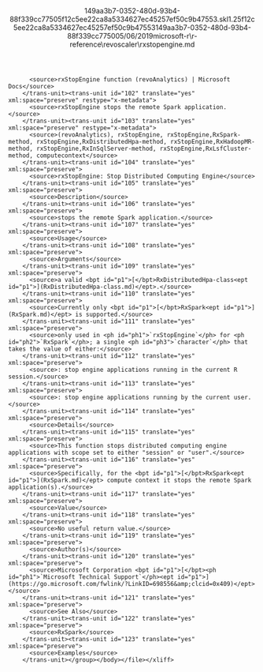 <?xml version="1.0"?><xliff version="1.2" xmlns="urn:oasis:names:tc:xliff:document:1.2" xmlns:xsi="http://www.w3.org/2001/XMLSchema-instance" xsi:schemaLocation="urn:oasis:names:tc:xliff:document:1.2 xliff-core-1.2-transitional.xsd"><file datatype="xml" original="rxstopengine.md" source-language="en-US" target-language="en-US"><header><tool tool-id="mdxliff" tool-name="mdxliff" tool-version="1.0-1931010" tool-company="Microsoft" /><xliffext:skl_file_name xmlns:xliffext="urn:microsoft:content:schema:xliffextensions">149aa3b7-0352-480d-93b4-88f339cc77505f12c5ee22ca8a5334627ec45257ef50c9b47553.skl</xliffext:skl_file_name><xliffext:version xmlns:xliffext="urn:microsoft:content:schema:xliffextensions">1.2</xliffext:version><xliffext:ms.openlocfilehash xmlns:xliffext="urn:microsoft:content:schema:xliffextensions">5f12c5ee22ca8a5334627ec45257ef50c9b47553</xliffext:ms.openlocfilehash><xliffext:ms.sourcegitcommit xmlns:xliffext="urn:microsoft:content:schema:xliffextensions">149aa3b7-0352-480d-93b4-88f339cc7750</xliffext:ms.sourcegitcommit><xliffext:ms.lasthandoff xmlns:xliffext="urn:microsoft:content:schema:xliffextensions">05/06/2019</xliffext:ms.lasthandoff><xliffext:ms.openlocfilepath xmlns:xliffext="urn:microsoft:content:schema:xliffextensions">microsoft-r\r-reference\revoscaler\rxstopengine.md</xliffext:ms.openlocfilepath></header><body><group id="content" extype="content"><trans-unit id="101" translate="yes" xml:space="preserve" restype="x-metadata">
          <source>rxStopEngine function (revoAnalytics) | Microsoft Docs</source>
        </trans-unit><trans-unit id="102" translate="yes" xml:space="preserve" restype="x-metadata">
          <source>rxStopEngine stops the remote Spark application.</source>
        </trans-unit><trans-unit id="103" translate="yes" xml:space="preserve" restype="x-metadata">
          <source>(revoAnalytics), rxStopEngine, rxStopEngine,RxSpark-method, rxStopEngine,RxDistributedHpa-method, rxStopEngine,RxHadoopMR-method, rxStopEngine,RxInSqlServer-method, rxStopEngine,RxLsfCluster-method, computecontext</source>
        </trans-unit><trans-unit id="104" translate="yes" xml:space="preserve">
          <source>rxStopEngine: Stop Distributed Computing Engine</source>
        </trans-unit><trans-unit id="105" translate="yes" xml:space="preserve">
          <source>Description</source>
        </trans-unit><trans-unit id="106" translate="yes" xml:space="preserve">
          <source>stops the remote Spark application.</source>
        </trans-unit><trans-unit id="107" translate="yes" xml:space="preserve">
          <source>Usage</source>
        </trans-unit><trans-unit id="108" translate="yes" xml:space="preserve">
          <source>Arguments</source>
        </trans-unit><trans-unit id="109" translate="yes" xml:space="preserve">
          <source>a valid <bpt id="p1">[</bpt>RxDistributedHpa-class<ept id="p1">](RxDistributedHpa-class.md)</ept>.</source>
        </trans-unit><trans-unit id="110" translate="yes" xml:space="preserve">
          <source>Currently only <bpt id="p1">[</bpt>RxSpark<ept id="p1">](RxSpark.md)</ept> is supported.</source>
        </trans-unit><trans-unit id="111" translate="yes" xml:space="preserve">
          <source>only used in <ph id="ph1">`rxStopEngine`</ph> for <ph id="ph2">`RxSpark`</ph>; a single <ph id="ph3">`character`</ph> that takes the value of either:</source>
        </trans-unit><trans-unit id="112" translate="yes" xml:space="preserve">
          <source>: stop engine applications running in the current R session.</source>
        </trans-unit><trans-unit id="113" translate="yes" xml:space="preserve">
          <source>: stop engine applications running by the current user.</source>
        </trans-unit><trans-unit id="114" translate="yes" xml:space="preserve">
          <source>Details</source>
        </trans-unit><trans-unit id="115" translate="yes" xml:space="preserve">
          <source>This function stops distributed computing engine applications with scope set to either "session" or "user".</source>
        </trans-unit><trans-unit id="116" translate="yes" xml:space="preserve">
          <source>Specifically, for the <bpt id="p1">[</bpt>RxSpark<ept id="p1">](RxSpark.md)</ept> compute context it stops the remote Spark application(s).</source>
        </trans-unit><trans-unit id="117" translate="yes" xml:space="preserve">
          <source>Value</source>
        </trans-unit><trans-unit id="118" translate="yes" xml:space="preserve">
          <source>No useful return value.</source>
        </trans-unit><trans-unit id="119" translate="yes" xml:space="preserve">
          <source>Author(s)</source>
        </trans-unit><trans-unit id="120" translate="yes" xml:space="preserve">
          <source>Microsoft Corporation <bpt id="p1">[</bpt><ph id="ph1">`Microsoft Technical Support`</ph><ept id="p1">](https://go.microsoft.com/fwlink/?LinkID=698556&amp;clcid=0x409)</ept></source>
        </trans-unit><trans-unit id="121" translate="yes" xml:space="preserve">
          <source>See Also</source>
        </trans-unit><trans-unit id="122" translate="yes" xml:space="preserve">
          <source>RxSpark</source>
        </trans-unit><trans-unit id="123" translate="yes" xml:space="preserve">
          <source>Examples</source>
        </trans-unit></group></body></file></xliff>